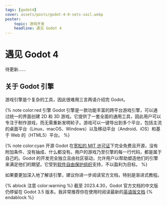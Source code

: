 ```yaml
---
tags: [godot4]
cover: assets/posts/godot-4-0-sets-sail.webp
poster:
    topic: 游戏开发
    headline: 遇见 Godot 4
---
```


# 遇见 Godot 4

待更新......

## 关于 Godot 引擎

游戏引擎是个复杂的工具，因此很难用三言两语介绍完 Godot。

{% note color:red 引擎 Godot 引擎是一款功能丰富的跨平台游戏引擎，可以通过统一的界面创建 2D 和 3D 游戏。它提供了一套全面的通用工具，因此用户可以专注于制作游戏，而无需重新发明轮子。游戏可以一键导出到多个平台，包括主流的桌面平台（Linux、macOS、Windows）以及移动平台（Android、iOS）和基于 Web 的（HTML5）平台。 %}

{% note color:cyan 开源 Godot 在[宽松的 MIT 许可证](https://docs.godotengine.org/en/stable/about/complying_with_licenses.html)下完全免费且开源，没有附加条件、没有抽成、什么都没有。用户的游戏乃至引擎的每一行代码，都是属于自己的。Godot 的开发完全独立且由社区驱动，允许用户以帮助塑造他们的引擎来满足他们的期望。它受到[软件自由保护组织](https://sfconservancy.org/)支持，不以盈利为目标。 %}

如果要更加深入地了解该引擎，建议你进一步阅读官方文档，特别是渐进式教程。

{% ablock 注意 color:warning %}
截至 2023.4.30，Godot 官方文档的中文版仍停留在 Godot 3.5 版本。我非常推荐你在使用时阅读最新的[英语版文档](https://docs.godotengine.org/en/latest)
{% endablock %}